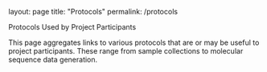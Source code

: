 layout: page
title: "Protocols"
permalink: /protocols

Protocols Used by Project Participants

This page aggregates links to various protocols that are or may be useful to project participants. 
These range from sample collections to molecular sequence data generation.
